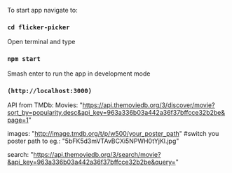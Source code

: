 To start app navigate to:

### `cd flicker-picker`

Open terminal and type

### `npm start`

Smash enter to run the app in development mode

### `(http://localhost:3000)`

API from TMDb:
Movies: "https://api.themoviedb.org/3/discover/movie?sort_by=popularity.desc&api_key=963a336b03a442a36f37bffcce32b2be&page=1"

images: "http://image.tmdb.org/t/p/w500/your_poster_path" #switch you poster path to eg.: "5bFK5d3mVTAvBCXi5NPWH0tYjKl.jpg"

search: "https://api.themoviedb.org/3/search/movie?&api_key=963a336b03a442a36f37bffcce32b2be&query="
